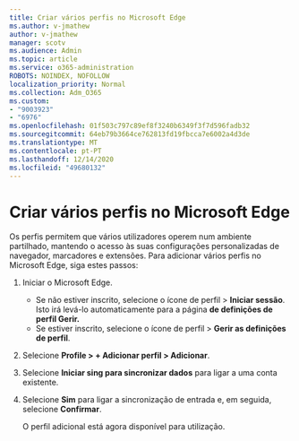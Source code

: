 ```yaml
---
title: Criar vários perfis no Microsoft Edge
ms.author: v-jmathew
author: v-jmathew
manager: scotv
ms.audience: Admin
ms.topic: article
ms.service: o365-administration
ROBOTS: NOINDEX, NOFOLLOW
localization_priority: Normal
ms.collection: Adm_O365
ms.custom:
- "9003923"
- "6976"
ms.openlocfilehash: 01f503c797c89ef8f3240b6349f3f7d596fadb32
ms.sourcegitcommit: 64eb79b3664ce762813fd19fbcca7e6002a4d3de
ms.translationtype: MT
ms.contentlocale: pt-PT
ms.lasthandoff: 12/14/2020
ms.locfileid: "49680132"
---
```

# <a name="create-multiple-profiles-in-microsoft-edge"></a>Criar vários perfis no Microsoft Edge

Os perfis permitem que vários utilizadores operem num ambiente partilhado, mantendo o acesso às suas configurações personalizadas de navegador, marcadores e extensões. Para adicionar vários perfis no Microsoft Edge, siga estes passos:

1. Iniciar o Microsoft Edge.
    - Se não estiver inscrito, selecione o ícone de perfil > **Iniciar sessão**. Isto irá levá-lo automaticamente para a página **de definições de perfil Gerir.**
    - Se estiver inscrito, selecione o ícone de perfil > **Gerir as definições de perfil**.
2. Selecione **Profile > + Adicionar perfil > Adicionar**.
3. Selecione **Iniciar sing para sincronizar dados** para ligar a uma conta existente.
4. Selecione **Sim** para ligar a sincronização de entrada e, em seguida, selecione **Confirmar**.

    O perfil adicional está agora disponível para utilização.
